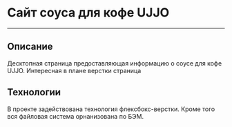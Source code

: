 # Сайт соуса для кофе UJJO 
---
## Описание 
Десктопная страница предоставляющая информацию о соусе для кофе UJJO. Интересная в плане верстки страница 
## Технологии 
В проекте задействована технология флексбокс-верстки. Кроме того вся файловая система орнанизована по БЭМ. 
